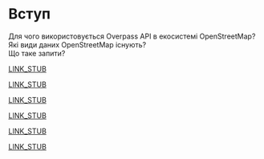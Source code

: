 Вступ
=====

Для чого використовується Overpass API в екосистемі OpenStreetMap?<br/>
Які види даних OpenStreetMap існують?<br/>
Що таке запити?<br/>

[LINK_STUB](preface.md)

[LINK_STUB](osm_data_model.md)

[LINK_STUB](glossary.md)

[LINK_STUB](design.md)

[LINK_STUB](assertions.md)

[LINK_STUB](commons.md)
